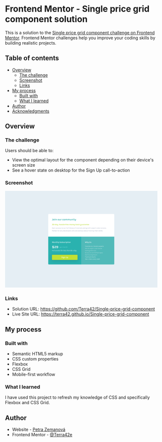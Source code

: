 # Frontend Mentor - Single price grid component solution

This is a solution to the [Single price grid component challenge on Frontend Mentor](https://www.frontendmentor.io/challenges/single-price-grid-component-5ce41129d0ff452fec5abbbc). Frontend Mentor challenges help you improve your coding skills by building realistic projects. 

## Table of contents

- [Overview](#overview)
  - [The challenge](#the-challenge)
  - [Screenshot](#screenshot)
  - [Links](#links)
- [My process](#my-process)
  - [Built with](#built-with)
  - [What I learned](#what-i-learned)
- [Author](#author)
- [Acknowledgments](#acknowledgments)


## Overview

### The challenge

Users should be able to:

- View the optimal layout for the component depending on their device's screen size
- See a hover state on desktop for the Sign Up call-to-action

### Screenshot

![](./images/screenshot.png)


### Links

- Solution URL: https://github.com/Terra42/Single-price-grid-component
- Live Site URL: https://terra42.github.io/Single-price-grid-component

## My process

### Built with

- Semantic HTML5 markup
- CSS custom properties
- Flexbox
- CSS Grid
- Mobile-first workflow


### What I learned

I have used this project to refresh my knowledge of CSS and specifically Flexbox and CSS Grid.


## Author

- Website - [Petra Zemanová](https://www.petrazemanova.com)
- Frontend Mentor - [@Terra42e](https://www.frontendmentor.io/profile/Terra42)


